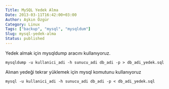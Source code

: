 ```yaml
---
Title: MySQL Yedek Alma
Date: 2013-03-11T16:42:00+03:00
Author: Aşkın Özgür
Category: Linux
Tags: ["backup", "mysql", "mysqldum"]
Slug: mysql-yedek-alma
Status: published
---
```


Yedek almak için mysqldump aracını kullanıyoruz.

    mysqldump -u kullanici_adi -h sunucu_adi db_adi -p > db_adi_yedek.sql

Alınan yedeği tekrar yüklemek için mysql komutunu kullanıyoruz

    mysql -u kullanici_adi -h sunucu_adi db_adi -p < db_adi_yedek.sql
